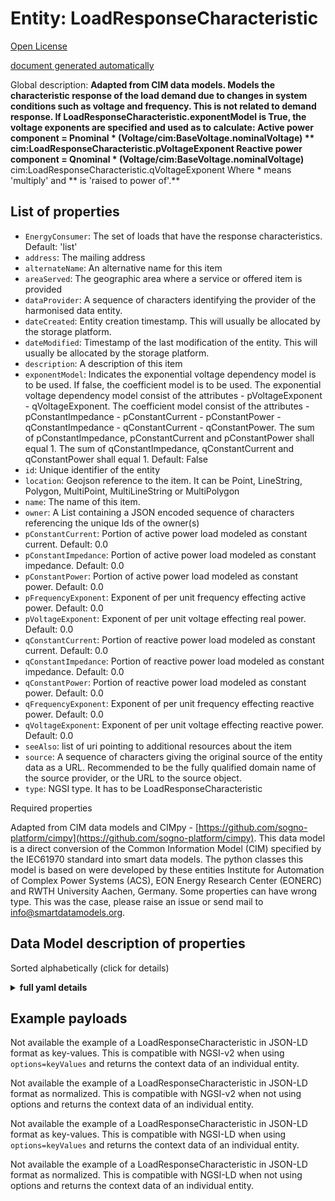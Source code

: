 Entity: LoadResponseCharacteristic  
==================================  
[Open License](https://github.com/smart-data-models//dataModel.EnergyCIM/blob/master/LoadResponseCharacteristic/LICENSE.md)  
[document generated automatically](https://docs.google.com/presentation/d/e/2PACX-1vTs-Ng5dIAwkg91oTTUdt8ua7woBXhPnwavZ0FxgR8BsAI_Ek3C5q97Nd94HS8KhP-r_quD4H0fgyt3/pub?start=false&loop=false&delayms=3000#slide=id.gb715ace035_0_60)  
Global description: **Adapted from CIM data models. Models the characteristic response of the load demand due to changes in system conditions such as voltage and frequency. This is not related to demand response.  If LoadResponseCharacteristic.exponentModel is True, the voltage exponents are specified and used as to calculate:  Active power component = Pnominal * (Voltage/cim:BaseVoltage.nominalVoltage) ** cim:LoadResponseCharacteristic.pVoltageExponent  Reactive power component = Qnominal * (Voltage/cim:BaseVoltage.nominalVoltage)** cim:LoadResponseCharacteristic.qVoltageExponent  Where  * means 'multiply' and ** is 'raised to power of'.**  

## List of properties  

- `EnergyConsumer`: The set of loads that have the response characteristics. Default: 'list'  - `address`: The mailing address  - `alternateName`: An alternative name for this item  - `areaServed`: The geographic area where a service or offered item is provided  - `dataProvider`: A sequence of characters identifying the provider of the harmonised data entity.  - `dateCreated`: Entity creation timestamp. This will usually be allocated by the storage platform.  - `dateModified`: Timestamp of the last modification of the entity. This will usually be allocated by the storage platform.  - `description`: A description of this item  - `exponentModel`: Indicates the exponential voltage dependency model is to be used.   If false, the coefficient model is to be used. The exponential voltage dependency model consist of the attributes - pVoltageExponent - qVoltageExponent. The coefficient model consist of the attributes - pConstantImpedance - pConstantCurrent - pConstantPower - qConstantImpedance - qConstantCurrent - qConstantPower. The sum of pConstantImpedance, pConstantCurrent and pConstantPower shall equal 1. The sum of qConstantImpedance, qConstantCurrent and qConstantPower shall equal 1. Default: False  - `id`: Unique identifier of the entity  - `location`: Geojson reference to the item. It can be Point, LineString, Polygon, MultiPoint, MultiLineString or MultiPolygon  - `name`: The name of this item.  - `owner`: A List containing a JSON encoded sequence of characters referencing the unique Ids of the owner(s)  - `pConstantCurrent`: Portion of active power load modeled as constant current. Default: 0.0  - `pConstantImpedance`: Portion of active power load modeled as constant impedance. Default: 0.0  - `pConstantPower`: Portion of active power load modeled as constant power. Default: 0.0  - `pFrequencyExponent`: Exponent of per unit frequency effecting active power. Default: 0.0  - `pVoltageExponent`: Exponent of per unit voltage effecting real power. Default: 0.0  - `qConstantCurrent`: Portion of reactive power load modeled as constant current. Default: 0.0  - `qConstantImpedance`: Portion of reactive power load modeled as constant impedance. Default: 0.0  - `qConstantPower`: Portion of reactive power load modeled as constant power. Default: 0.0  - `qFrequencyExponent`: Exponent of per unit frequency effecting reactive power. Default: 0.0  - `qVoltageExponent`: Exponent of per unit voltage effecting reactive power. Default: 0.0  - `seeAlso`: list of uri pointing to additional resources about the item  - `source`: A sequence of characters giving the original source of the entity data as a URL. Recommended to be the fully qualified domain name of the source provider, or the URL to the source object.  - `type`: NGSI type. It has to be LoadResponseCharacteristic    
Required properties  
Adapted from CIM data models and CIMpy - [https://github.com/sogno-platform/cimpy](https://github.com/sogno-platform/cimpy). This data model is a direct conversion of the Common Information Model (CIM) specified by the IEC61970 standard into smart data models. The python classes this model is based on were developed by these entities Institute for Automation of Complex Power Systems (ACS), EON Energy Research Center (EONERC) and RWTH University Aachen, Germany. Some properties can have wrong type. This was the case, please raise an issue or send mail to info@smartdatamodels.org.  
## Data Model description of properties  
Sorted alphabetically (click for details)  
<details><summary><strong>full yaml details</strong></summary>    
```yaml  
LoadResponseCharacteristic:    
  description: 'Adapted from CIM data models. Models the characteristic response of the load demand due to changes in system conditions such as voltage and frequency. This is not related to demand response.  If LoadResponseCharacteristic.exponentModel is True, the voltage exponents are specified and used as to calculate:  Active power component = Pnominal * (Voltage/cim:BaseVoltage.nominalVoltage) ** cim:LoadResponseCharacteristic.pVoltageExponent  Reactive power component = Qnominal * (Voltage/cim:BaseVoltage.nominalVoltage)** cim:LoadResponseCharacteristic.qVoltageExponent  Where  * means ''multiply'' and ** is ''raised to power of''.'    
  properties:    
    EnergyConsumer:    
      description: 'The set of loads that have the response characteristics. Default: ''list'''    
      type: number    
      x-ngsi:    
        model: https://schema.org/Number    
        type: Property    
    address:    
      description: 'The mailing address'    
      properties:    
        addressCountry:    
          description: 'Property. The country. For example, Spain. Model:''https://schema.org/addressCountry'''    
          type: string    
        addressLocality:    
          description: 'Property. The locality in which the street address is, and which is in the region. Model:''https://schema.org/addressLocality'''    
          type: string    
        addressRegion:    
          description: 'Property. The region in which the locality is, and which is in the country. Model:''https://schema.org/addressRegion'''    
          type: string    
        postOfficeBoxNumber:    
          description: 'Property. The post office box number for PO box addresses. For example, 03578. Model:''https://schema.org/postOfficeBoxNumber'''    
          type: string    
        postalCode:    
          description: 'Property. The postal code. For example, 24004. Model:''https://schema.org/https://schema.org/postalCode'''    
          type: string    
        streetAddress:    
          description: 'Property. The street address. Model:''https://schema.org/streetAddress'''    
          type: string    
      type: object    
      x-ngsi:    
        model: https://schema.org/address    
        type: Property    
    alternateName:    
      description: 'An alternative name for this item'    
      type: string    
      x-ngsi:    
        type: Property    
    areaServed:    
      description: 'The geographic area where a service or offered item is provided'    
      type: string    
      x-ngsi:    
        model: https://schema.org/Text    
        type: Property    
    dataProvider:    
      description: 'A sequence of characters identifying the provider of the harmonised data entity.'    
      type: string    
      x-ngsi:    
        type: Property    
    dateCreated:    
      description: 'Entity creation timestamp. This will usually be allocated by the storage platform.'    
      format: date-time    
      type: string    
      x-ngsi:    
        type: Property    
    dateModified:    
      description: 'Timestamp of the last modification of the entity. This will usually be allocated by the storage platform.'    
      format: date-time    
      type: string    
      x-ngsi:    
        type: Property    
    description:    
      description: 'A description of this item'    
      type: string    
      x-ngsi:    
        type: Property    
    exponentModel:    
      description: 'Indicates the exponential voltage dependency model is to be used.   If false, the coefficient model is to be used. The exponential voltage dependency model consist of the attributes - pVoltageExponent - qVoltageExponent. The coefficient model consist of the attributes - pConstantImpedance - pConstantCurrent - pConstantPower - qConstantImpedance - qConstantCurrent - qConstantPower. The sum of pConstantImpedance, pConstantCurrent and pConstantPower shall equal 1. The sum of qConstantImpedance, qConstantCurrent and qConstantPower shall equal 1. Default: False'    
      type: number    
      x-ngsi:    
        model: https://schema.org/Number    
        type: Property    
    id:    
      anyOf: &loadresponsecharacteristic_-_properties_-_owner_-_items_-_anyof    
        - description: 'Property. Identifier format of any NGSI entity'    
          maxLength: 256    
          minLength: 1    
          pattern: ^[\w\-\.\{\}\$\+\*\[\]`|~^@!,:\\]+$    
          type: string    
        - description: 'Property. Identifier format of any NGSI entity'    
          format: uri    
          type: string    
      description: 'Unique identifier of the entity'    
      x-ngsi:    
        type: Property    
    location:    
      description: 'Geojson reference to the item. It can be Point, LineString, Polygon, MultiPoint, MultiLineString or MultiPolygon'    
      oneOf:    
        - description: 'Geoproperty. Geojson reference to the item. Point'    
          properties:    
            bbox:    
              items:    
                type: number    
              minItems: 4    
              type: array    
            coordinates:    
              items:    
                type: number    
              minItems: 2    
              type: array    
            type:    
              enum:    
                - Point    
              type: string    
          required:    
            - type    
            - coordinates    
          title: 'GeoJSON Point'    
          type: object    
        - description: 'Geoproperty. Geojson reference to the item. LineString'    
          properties:    
            bbox:    
              items:    
                type: number    
              minItems: 4    
              type: array    
            coordinates:    
              items:    
                items:    
                  type: number    
                minItems: 2    
                type: array    
              minItems: 2    
              type: array    
            type:    
              enum:    
                - LineString    
              type: string    
          required:    
            - type    
            - coordinates    
          title: 'GeoJSON LineString'    
          type: object    
        - description: 'Geoproperty. Geojson reference to the item. Polygon'    
          properties:    
            bbox:    
              items:    
                type: number    
              minItems: 4    
              type: array    
            coordinates:    
              items:    
                items:    
                  items:    
                    type: number    
                  minItems: 2    
                  type: array    
                minItems: 4    
                type: array    
              type: array    
            type:    
              enum:    
                - Polygon    
              type: string    
          required:    
            - type    
            - coordinates    
          title: 'GeoJSON Polygon'    
          type: object    
        - description: 'Geoproperty. Geojson reference to the item. MultiPoint'    
          properties:    
            bbox:    
              items:    
                type: number    
              minItems: 4    
              type: array    
            coordinates:    
              items:    
                items:    
                  type: number    
                minItems: 2    
                type: array    
              type: array    
            type:    
              enum:    
                - MultiPoint    
              type: string    
          required:    
            - type    
            - coordinates    
          title: 'GeoJSON MultiPoint'    
          type: object    
        - description: 'Geoproperty. Geojson reference to the item. MultiLineString'    
          properties:    
            bbox:    
              items:    
                type: number    
              minItems: 4    
              type: array    
            coordinates:    
              items:    
                items:    
                  items:    
                    type: number    
                  minItems: 2    
                  type: array    
                minItems: 2    
                type: array    
              type: array    
            type:    
              enum:    
                - MultiLineString    
              type: string    
          required:    
            - type    
            - coordinates    
          title: 'GeoJSON MultiLineString'    
          type: object    
        - description: 'Geoproperty. Geojson reference to the item. MultiLineString'    
          properties:    
            bbox:    
              items:    
                type: number    
              minItems: 4    
              type: array    
            coordinates:    
              items:    
                items:    
                  items:    
                    items:    
                      type: number    
                    minItems: 2    
                    type: array    
                  minItems: 4    
                  type: array    
                type: array    
              type: array    
            type:    
              enum:    
                - MultiPolygon    
              type: string    
          required:    
            - type    
            - coordinates    
          title: 'GeoJSON MultiPolygon'    
          type: object    
      x-ngsi:    
        type: Geoproperty    
    name:    
      description: 'The name of this item.'    
      type: string    
      x-ngsi:    
        type: Property    
    owner:    
      description: 'A List containing a JSON encoded sequence of characters referencing the unique Ids of the owner(s)'    
      items:    
        anyOf: *loadresponsecharacteristic_-_properties_-_owner_-_items_-_anyof    
        description: 'Property. Unique identifier of the entity'    
      type: array    
      x-ngsi:    
        type: Property    
    pConstantCurrent:    
      description: 'Portion of active power load modeled as constant current. Default: 0.0'    
      type: number    
      x-ngsi:    
        model: https://schema.org/Number    
        type: Property    
    pConstantImpedance:    
      description: 'Portion of active power load modeled as constant impedance. Default: 0.0'    
      type: number    
      x-ngsi:    
        model: https://schema.org/Number    
        type: Property    
    pConstantPower:    
      description: 'Portion of active power load modeled as constant power. Default: 0.0'    
      type: number    
      x-ngsi:    
        model: https://schema.org/Number    
        type: Property    
    pFrequencyExponent:    
      description: 'Exponent of per unit frequency effecting active power. Default: 0.0'    
      type: number    
      x-ngsi:    
        model: https://schema.org/Number    
        type: Property    
    pVoltageExponent:    
      description: 'Exponent of per unit voltage effecting real power. Default: 0.0'    
      type: number    
      x-ngsi:    
        model: https://schema.org/Number    
        type: Property    
    qConstantCurrent:    
      description: 'Portion of reactive power load modeled as constant current. Default: 0.0'    
      type: number    
      x-ngsi:    
        model: https://schema.org/Number    
        type: Property    
    qConstantImpedance:    
      description: 'Portion of reactive power load modeled as constant impedance. Default: 0.0'    
      type: number    
      x-ngsi:    
        model: https://schema.org/Number    
        type: Property    
    qConstantPower:    
      description: 'Portion of reactive power load modeled as constant power. Default: 0.0'    
      type: number    
      x-ngsi:    
        model: https://schema.org/Number    
        type: Property    
    qFrequencyExponent:    
      description: 'Exponent of per unit frequency effecting reactive power. Default: 0.0'    
      type: number    
      x-ngsi:    
        model: https://schema.org/Number    
        type: Property    
    qVoltageExponent:    
      description: 'Exponent of per unit voltage effecting reactive power. Default: 0.0'    
      type: number    
      x-ngsi:    
        model: https://schema.org/Number    
        type: Property    
    seeAlso:    
      description: 'list of uri pointing to additional resources about the item'    
      oneOf:    
        - items:    
            format: uri    
            type: string    
          minItems: 1    
          type: array    
        - format: uri    
          type: string    
      x-ngsi:    
        type: Property    
    source:    
      description: 'A sequence of characters giving the original source of the entity data as a URL. Recommended to be the fully qualified domain name of the source provider, or the URL to the source object.'    
      type: string    
      x-ngsi:    
        type: Property    
    type:    
      description: 'NGSI type. It has to be LoadResponseCharacteristic'    
      enum:    
        - LoadResponseCharacteristic    
      type: string    
      x-ngsi:    
        type: Property    
  required: []    
  type: object    
```  
</details>    
## Example payloads    
Not available the example of a LoadResponseCharacteristic in JSON-LD format as key-values. This is compatible with NGSI-v2 when  using `options=keyValues` and returns the context data of an individual entity.  
Not available the example of a LoadResponseCharacteristic in JSON-LD format as normalized. This is compatible with NGSI-v2 when not using options and returns the context data of an individual entity.  
Not available the example of a LoadResponseCharacteristic in JSON-LD format as key-values. This is compatible with NGSI-LD when  using `options=keyValues` and returns the context data of an individual entity.  
Not available the example of a LoadResponseCharacteristic in JSON-LD format as normalized. This is compatible with NGSI-LD when not using options and returns the context data of an individual entity.  

